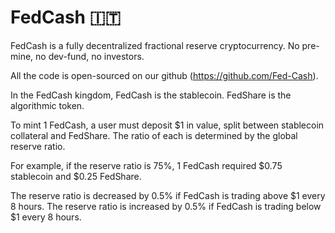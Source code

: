 # FedCash 🇮🇹

FedCash is a fully decentralized fractional reserve cryptocurrency. No pre-mine, no dev-fund, no investors.

All the code is open-sourced on our github (https://github.com/Fed-Cash).

In the FedCash kingdom, FedCash is the stablecoin. FedShare is the algorithmic token.

To mint 1 FedCash, a user must deposit $1 in value, split between stablecoin collateral and FedShare. The ratio of each is determined by the global reserve ratio.

For example, if the reserve ratio is 75%, 1 FedCash required $0.75 stablecoin and $0.25 FedShare.

The reserve ratio is decreased by 0.5% if FedCash is trading above $1 every 8 hours. The reserve ratio is increased by 0.5% if FedCash is trading below $1 every 8 hours.
